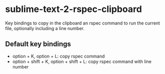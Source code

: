 sublime-text-2-rspec-clipboard
==============================

Key bindings to copy in the clipboard an rspec command to run the current file, optionally including a line number.

Default key bindings
--------------------

* option + K, option + L: copy rspec command
* option + shift + K, option + shift + L: copy rspec command with line number
